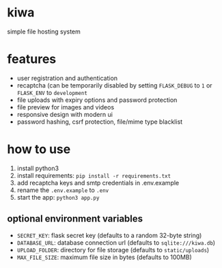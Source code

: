 # kiwa
simple file hosting system

# features
- user registration and authentication
- recaptcha (can be temporarily disabled by setting `FLASK_DEBUG` to `1` or `FLASK_ENV` to `development`
- file uploads with expiry options and password protection
- file preview for images and videos
- responsive design with modern ui
- password hashing, csrf protection, file/mime type blacklist

# how to use
1. install python3
2. install requirements: `pip install -r requirements.txt`
3. add recaptcha keys and smtp credentials in .env.example
4. rename the `.env.example` to `.env`
5. start the app: `python3 app.py`

## optional environment variables
- `SECRET_KEY`: flask secret key (defaults to a random 32-byte string)
- `DATABASE_URL`: database connection url (defaults to `sqlite:///kiwa.db`)
- `UPLOAD_FOLDER`: directory for file storage (defaults to `static/uploads`)
- `MAX_FILE_SIZE`: maximum file size in bytes (defaults to 100MB)
